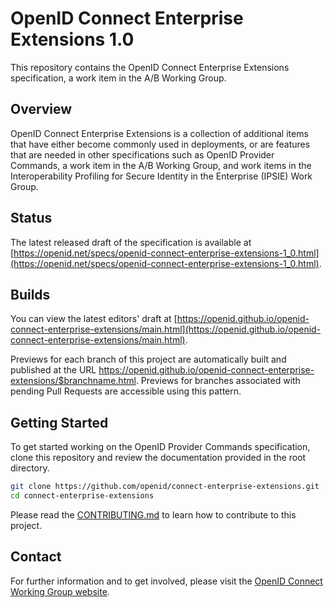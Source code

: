 # OpenID Connect Enterprise Extensions 1.0

This repository contains the OpenID Connect Enterprise Extensions specification, a work item in the A/B Working Group.

## Overview

 OpenID Connect Enterprise Extensions is a collection of additional items that have either become commonly used in deployments, or are features that are needed in other specifications such as OpenID Provider Commands, a work item in the A/B Working Group, and work items in the Interoperability Profiling for Secure Identity in the Enterprise (IPSIE) Work Group.
 
## Status


The latest released draft of the specification is available at [https://openid.net/specs/openid-connect-enterprise-extensions-1_0.html](https://openid.net/specs/openid-connect-enterprise-extensions-1_0.html).


## Builds

You can view the latest editors' draft at [https://openid.github.io/openid-connect-enterprise-extensions/main.html](https://openid.github.io/openid-connect-enterprise-extensions/main.html).

Previews for each branch of this project are automatically built and published at the URL https://openid.github.io/openid-connect-enterprise-extensions/$branchname.html.
Previews for branches associated with pending Pull Requests are accessible using this pattern.

## Getting Started
To get started working on the OpenID Provider Commands specification, clone this repository and review the documentation provided in the root directory.

````bash
git clone https://github.com/openid/connect-enterprise-extensions.git
cd connect-enterprise-extensions
````
Please read the [CONTRIBUTING.md](CONTRIBUTING.md) to learn how to contribute to this project.

## Contact
For further information and to get involved, please visit the [OpenID Connect Working Group website](https://openid.net/wg/connect/).
